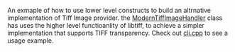 An exmaple of how to use lower level constructs to build an altrnative implementation of Tiff Image provider.
the [ModernTiffImageHandler](./src/lib/ModernTiffImageHandler.h) class has uses the higher level functioanlity of libtiff, to achieve a simpler implementation that supports TIFF transparency. Check out [cli.cpp]((./src/cli.cpp)) to see a usage example.